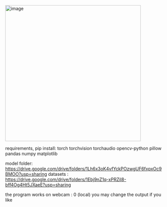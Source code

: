 <img width="432" alt="image" src="https://github.com/user-attachments/assets/6e5b3980-3189-4b2a-bf25-76ab886017d4">



requirements, pip install:
torch
torchvision
torchaudio
opencv-python
pillow
pandas
numpy
matplotlib


model folder: https://drive.google.com/drive/folders/1Lh6x3oK4vfYckPOzwgUF6fxpxOc9BMOO?usp=sharing
datasets : https://drive.google.com/drive/folders/1Ebj9nZ1q-xPRZil8-bff4Og4Ht5JXaeE?usp=sharing


the program works on webcam : 0 (local) you may change the output if you like

